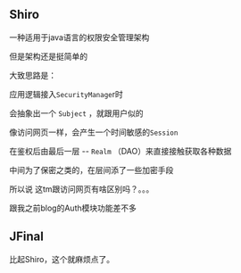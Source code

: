 ## Shiro

一种适用于java语言的权限安全管理架构

但是架构还是挺简单的

大致思路是：

应用逻辑接入`SecurityManage`r时

会抽象出一个 `Subject` ，就跟用户似的

像访问网页一样，会产生一个时间敏感的`Session` 

在鉴权后由最后一层 -- `Realm` （DAO）来直接接触获取各种数据

中间为了保密之类的，在层间添了一些加密手段



所以说 这tm跟访问网页有啥区别吗？。。。

跟我之前blog的Auth模块功能差不多



## JFinal

比起Shiro，这个就麻烦点了。

